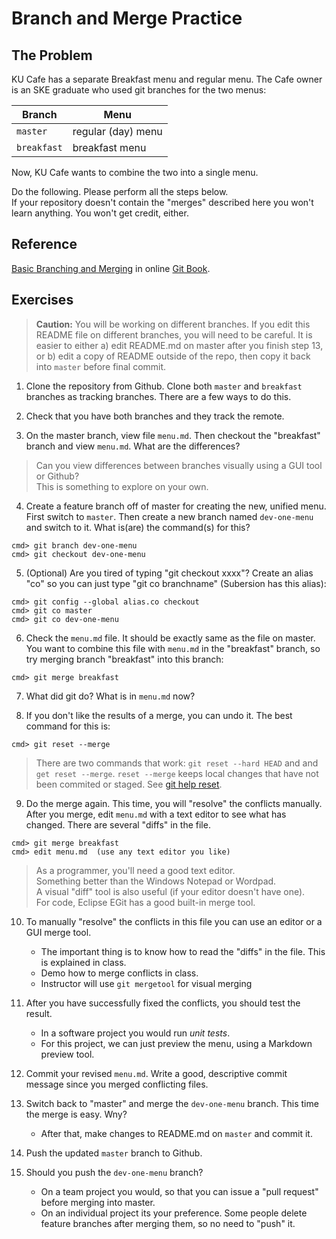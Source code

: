 # Branch and Merge Practice 

## The Problem

KU Cafe has a separate Breakfast menu and regular menu.  The Cafe owner is an SKE graduate who used git branches for the two menus:

| Branch       | Menu   |
|--------------|--------|
| `master`     | regular (day) menu |
| `breakfast`  | breakfast menu |

Now, KU Cafe wants to combine the two into a single menu.

Do the following.  Please perform all the steps below.  
If your repository doesn't contain the "merges" described here you won't learn anything. You won't get credit, either.

## Reference

[Basic Branching and Merging](https://git-scm.com/book/en/v2/Git-Branching-Basic-Branching-and-Merging) in online [Git Book](https://git-scm.com/book/en/v2).

## Exercises

> **Caution:**  You will be working on different branches. If you edit this README file on different branches, you will need to be careful.  It is easier to either a) edit README.md on master after you finish step 13, or b) edit a copy of README outside of the repo, then copy it back into `master` before final commit.

1. Clone the repository from Github. Clone both `master` and `breakfast` branches as tracking branches.  There are a few ways to do this.

2. Check that you have both branches and they track the remote.  

3. On the master branch, view file `menu.md`.  Then checkout the "breakfast" branch and view `menu.md`.  What are the differences?  
> Can you view differences between branches visually using a GUI tool or Github?    
> This is something to explore on your own.

4. Create a feature branch off of master for creating the new, unified menu.  First switch to `master`. Then create a new branch named `dev-one-menu` and switch to it.  What is(are) the command(s) for this?
```
cmd> git branch dev-one-menu
cmd> git checkout dev-one-menu
```

5. (Optional) Are you tired of typing "git checkout xxxx"?  Create an alias "co" so you can just type "git co branchname" (Subersion has this alias):
```
cmd> git config --global alias.co checkout
cmd> git co master
cmd> git co dev-one-menu
```

6. Check the `menu.md` file. It should be exactly same as the file on master.  You want to combine this file with `menu.md` in the "breakfast" branch, so try merging branch "breakfast" into this branch:
```
cmd> git merge breakfast
```

7. What did git do?  What is in `menu.md` now?

8. If you don't like the results of a merge, you can undo it.  The best command for this is:
```
cmd> git reset --merge
```
> There are two commands that work: `git reset --hard HEAD` and and `get reset --merge`. `reset --merge` keeps local changes that have not been commited or staged.  See [git help reset](https://git-scm.com/docs/git-reset).

9. Do the merge again.  This time, you will "resolve" the conflicts manually.  After you merge, edit `menu.md` with a text editor to see what has changed.  There are several "diffs" in the file.
```shell
cmd> git merge breakfast
cmd> edit menu.md  (use any text editor you like)
```
> As a programmer, you'll need a good text editor.  
> Something better than the Windows Notepad or Wordpad.    
> A visual "diff" tool is also useful (if your editor doesn't have one).    
> For code, Eclipse EGit has a good built-in merge tool.

10. To manually "resolve" the conflicts in this file you can use an editor or a GUI merge tool.
    * The important thing is to know how to read the "diffs" in the file.  This is explained in class.
    * Demo how to merge conflicts in class.
    * Instructor will use `git mergetool` for visual merging

11. After you have successfully fixed the conflicts, you should test the result.
    * In a software project you would run *unit tests*. 
    * For this project, we can just preview the menu, using a Markdown preview tool.

12. Commit your revised `menu.md`. Write a good, descriptive commit message since you merged conflicting files.

13. Switch back to "master" and merge the `dev-one-menu` branch.  This time the merge is easy.  Wny?
    * After that, make changes to README.md on `master` and commit it.
  
14. Push the updated `master` branch to Github.

15. Should you push the `dev-one-menu` branch?
    * On a team project you would, so that you can issue a "pull request" before merging into master.
    * On an individual project its your preference. Some people delete feature branches after merging them, so no need to "push" it.


